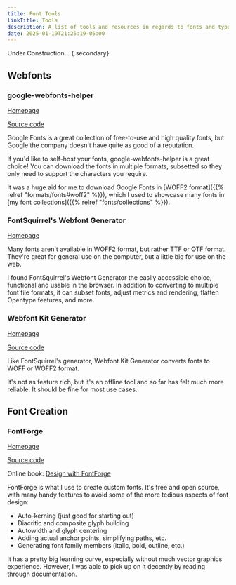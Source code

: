 ```yaml
---
title: Font Tools
linkTitle: Tools
description: A list of tools and resources in regards to fonts and typography
date: 2025-01-19T21:25:19-05:00
---
```


Under Construction...
{.secondary}

## Webfonts

### google-webfonts-helper

[Homepage](https://gwfh.mranftl.com/fonts)

[Source code](https://github.com/majodev/google-webfonts-helper)

Google Fonts is a great collection of free-to-use and high quality fonts, but Google
the company doesn't have quite as good of a reputation.

If you'd like to self-host your fonts, google-webfonts-helper is a great choice!
You can download the fonts in multiple formats, subsetted so they only need to
support the characters you require.

It was a huge aid for me to download Google Fonts in
[WOFF2 format]({{% relref "formats/fonts#woff2" %}}),
which I used to showcase many fonts in
[my font collections]({{% relref "fonts/collections" %}}).

### FontSquirrel's Webfont Generator

[Homepage](https://www.fontsquirrel.com/tools/webfont-generator)

Many fonts aren't available in WOFF2 format, but rather TTF or OTF format.
They're great for general use on the computer, but a little big for use on the web.

I found FontSquirrel's Webfont Generator the easily accessible choice, functional and
usable in the browser. In addition to converting to multiple font file formats,
it can subset fonts, adjust metrics and rendering, flatten Opentype features, and more.

### Webfont Kit Generator

[Homepage](https://apps.gnome.org/WebfontKitGenerator)

[Source code](https://github.com/rafaelmardojai/webfont-kit-generator)

Like FontSquirrel's generator, Webfont Kit Generator converts fonts to WOFF or
WOFF2 format.

It's not as feature rich, but it's an offline tool and so far has felt much more
reliable. It should be fine for most use cases.

## Font Creation

### FontForge

[Homepage](https://fontforge.org)

[Source code](https://github.com/fontforge/fontforge)

Online book: [Design with FontForge](http://designwithfontforge.com)

FontForge is what I use to create custom fonts. It's free and open source, with many handy
features to avoid some of the more tedious aspects of font design:

- Auto-kerning (just good for starting out)
- Diacritic and composite glyph building
- Autowidth and glyph centering
- Adding actual anchor points, simplifying paths, etc.
- Generating font family members (italic, bold, outline, etc.)

It has a pretty big learning curve, especially without much vector graphics experience.
However, I was able to pick up on it decently by reading through documentation.
